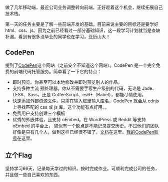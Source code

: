做了几年移动端，最近公司业务调整转向前端，正好趁着这个机会，继续拓展自己技术栈。

第一天的任务主要是了解一些前端开发的基础。目前来说主要的目标还是要学好html、css、js。因为之前已经看过一部分基础知识，这一段学习计划就当是查缺补漏。看到有很多没毕业的同学也在学习，亚历山大！

<!-- more -->

## CodePen 
提到了[CodePen](https://codepen.io/)这个网站（之前安全不知道这个网站）。CodePen 是一个完全免费的前端代码托管服务。简单看了一下它的特点：
- 即时预览。你甚至可以本地修改并即时预览别人的作品。
- 支持多种主流 预处理器。你从不需要手写生产级别的代码，无论是 Jade、LESS、Sass，还是 CoffeeScript、es6+（Babel），都能尽情使用。
- 快速添加外部资源文件。只需在输入框里输入库名，CodePen 就会从 cdnjs 上寻找匹配的 css 或 js 库。这个功能有点好用。。
- 免费用户支持创建三个模板
- 优秀的外嵌体验，且支持 oEmbed。在 WordPress 或 Reddit 等支持 oEmbed 的平台上，
貌似有一个缺点是不能记录提交历史。不过他们的团队好像是只有几个人，做到这样已经很不错了。[文档](https://blog.codepen.io/documentation/)在这里。[我的CodePen账号](https://codepen.io/lzcdev/)在这里。
## 立个Flag
坚持学习66天，记录每天学过的知识。按时完成作业。可顺利完成公司的任务，并且做一些自己喜欢的东西。
